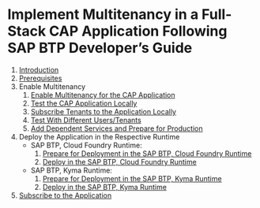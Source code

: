 # Implement Multitenancy in a Full-Stack CAP Application Following SAP BTP Developer’s Guide

1. [Introduction](./introduction.md)
2. [Prerequisites](./mission-prerequisits/1-prerequisites.md)
3. Enable Multitenancy
   1. [Enable Multitenancy for the CAP Application](./enable-mtx/1-enable-mtx.md)
   2. [Test the CAP Application Locally](./enable-mtx/2-test-mtx.md)
   3. [Subscribe Tenants to the Application Locally](./enable-mtx/3-subscribe-mtx.md)
   4. [Test With Different Users/Tenants](./enable-mtx/4-test-tenants-mtx.md)
   5. [Add Dependent Services and Prepare for Production](./enable-mtx/5-add-dependent-services.md)
4. Deploy the Application in the Respective Runtime
   - SAP BTP, Cloud Foundry Runtime:
		1. [Prepare for Deployment in the SAP BTP, Cloud Foundry Runtime](./2-preparefordeployment.md)
		2. [Deploy in the SAP BTP, Cloud Foundry Runtime](./3-deploy-to-cf.md)
   - SAP BTP, Kyma Runtime:
		1. [Prepare for Deployment in the SAP BTP, Kyma Runtime](./4-prepare-for-kyma.md)
		2. [Deploy in the SAP BTP, Kyma Runtime](./kyma-deployment.md) 
5. [Subscribe to the Application](./5-subscribe.md)
